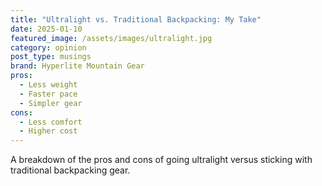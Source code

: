 ```yaml
---
title: "Ultralight vs. Traditional Backpacking: My Take"
date: 2025-01-10
featured_image: /assets/images/ultralight.jpg
category: opinion
post_type: musings
brand: Hyperlite Mountain Gear
pros:
  - Less weight
  - Faster pace
  - Simpler gear
cons:
  - Less comfort
  - Higher cost
---
```


A breakdown of the pros and cons of going ultralight versus sticking with traditional backpacking gear. 